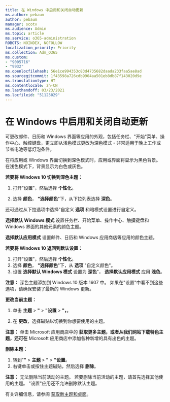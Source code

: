 ```yaml
---
title: 在 Windows 中启用和关闭自动更新
ms.author: pebaum
author: pebaum
manager: scotv
ms.audience: Admin
ms.topic: article
ms.service: o365-administration
ROBOTS: NOINDEX, NOFOLLOW
localization_priority: Priority
ms.collection: Adm_O365
ms.custom:
- "9005716"
- "9932"
ms.openlocfilehash: 56e1ce994353c83d4735682daada233faa5ae8ad
ms.sourcegitcommit: 1f43598a726cdb9904aa501eb8db87f143020d9e
ms.translationtype: HT
ms.contentlocale: zh-CN
ms.lasthandoff: 03/23/2021
ms.locfileid: "51123029"
---
```

# <a name="turn-on-and-off-automatic-updates-in-windows"></a>在 Windows 中启用和关闭自动更新

可更改邮件、日历和 Windows 界面等应用的外观，包括任务栏、"开始"菜单、操作中心、触控键盘，更立即从浅色模式更改为深色模式 - 非常适用于晚上工作或节省电池等低灯泡条件。  

在将应用或 Windows 界面切换到深色模式时，应用或界面将显示为黑色背景。 在浅色模式下，背景显示为白色或灰色。
 
**若要将 Windows 10 切换到深色主题：**

1. 打开"设置"，然后选择 **个性化**。
  
1. 选择 **颜色**， **"选择颜色**"下，从下拉列表选择 **深色**。

还可通过从下拉选项中选择"自定义 **选项** 和暗模式设置进行自定义。

**选择默认 Windows 模式** 设置任务栏、开始菜单、操作中心、触摸键盘和 Windows 界面的其他元素的颜色主题。  

**选择默认应用模式** 设置邮件、日历和 Windows 应用商店等应用的颜色主题。
 
**若要将 Windows 10 返回到默认设置：**

1. 打开"设置"，然后选择 **个性化**。  
1. 选择 **颜色**， **"选择颜色**"下，从 **选项** "自定义颜色"。  
1. 设置 **选择默认 Windows 模式** 设置为 **深色**"， **选择默认应用模式** 应用 **浅色**。

**注意：** 深色主题添加到 Windows 10 版本 1607 中。 如果在"设置"中看不到这些选项，请确保安装了最新的 Windows 更新。

**更改当前主题：**

1. 单击 **主题** > **"** > **"设置** > **"，**。  

1. 在 **更改**，选择磁贴以切换到你想要使用的主题。 

**注意：** 单击 Microsoft 应用商店中的 **获取更多主题，或者从我们网站下载特色主题，还可在** Microsoft 应用商店中添加各种新增的具有出色的主题。

**删除主题：**

1. 转到"**"** > **主题** > **"** > **"设置**。 
1. 右键单击或按住主题磁贴，然后选择 **删除**。 

**注意：** 无法删除当前活动的主题。 若要删除当前活动的主题，请首先选择其他使用的主题。 "设置"应用还不允许删除默认主题。

有关详细信息，请参阅 [获取新主题和桌面](https://support.microsoft.com/windows/get-new-themes-and-desktop-backgrounds-09e3e0a6-02e3-5ecd-22a1-5d048e3cb0d3)。

